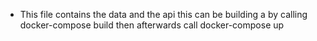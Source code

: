 - This file contains the data and the api this can be building a by calling docker-compose build
then afterwards call docker-compose up
